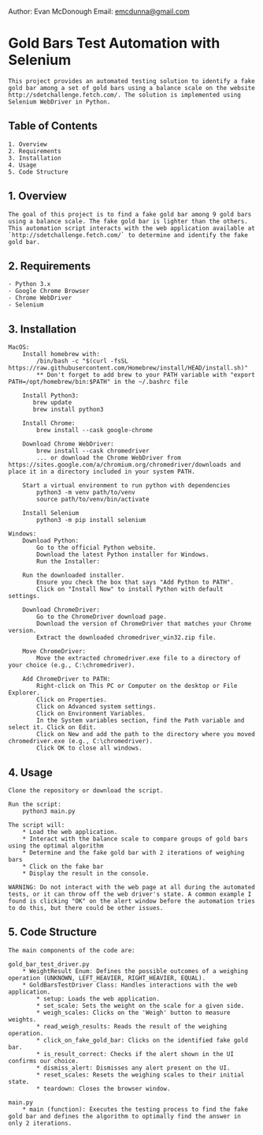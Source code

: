 Author: Evan McDonough
Email: emcdunna@gmail.com

# Gold Bars Test Automation with Selenium

    This project provides an automated testing solution to identify a fake gold bar among a set of gold bars using a balance scale on the website http://sdetchallenge.fetch.com/. The solution is implemented using Selenium WebDriver in Python.

## Table of Contents

    1. Overview
    2. Requirements
    3. Installation
    4. Usage
    5. Code Structure

## 1. Overview

    The goal of this project is to find a fake gold bar among 9 gold bars using a balance scale. The fake gold bar is lighter than the others. This automation script interacts with the web application available at `http://sdetchallenge.fetch.com/` to determine and identify the fake gold bar.

## 2. Requirements

    - Python 3.x
    - Google Chrome Browser
    - Chrome WebDriver
    - Selenium

## 3. Installation

    MacOS:
        Install homebrew with:
            /bin/bash -c "$(curl -fsSL https://raw.githubusercontent.com/Homebrew/install/HEAD/install.sh)"
            ** Don't forget to add brew to your PATH variable with "export PATH=/opt/homebrew/bin:$PATH" in the ~/.bashrc file

        Install Python3:
           brew update
           brew install python3

        Install Chrome:
            brew install --cask google-chrome

        Download Chrome WebDriver:
            brew install --cask chromedriver
            ... or download the Chrome WebDriver from https://sites.google.com/a/chromium.org/chromedriver/downloads and place it in a directory included in your system PATH.

        Start a virtual environment to run python with dependencies
            python3 -m venv path/to/venv
            source path/to/venv/bin/activate

        Install Selenium
            python3 -m pip install selenium

    Windows:
        Download Python:
            Go to the official Python website.
            Download the latest Python installer for Windows.
            Run the Installer:

        Run the downloaded installer.
            Ensure you check the box that says "Add Python to PATH".
            Click on "Install Now" to install Python with default settings.

        Download ChromeDriver:
            Go to the ChromeDriver download page.
            Download the version of ChromeDriver that matches your Chrome version.
            Extract the downloaded chromedriver_win32.zip file.

        Move ChromeDriver:
            Move the extracted chromedriver.exe file to a directory of your choice (e.g., C:\chromedriver).

        Add ChromeDriver to PATH:
            Right-click on This PC or Computer on the desktop or File Explorer.
            Click on Properties.
            Click on Advanced system settings.
            Click on Environment Variables.
            In the System variables section, find the Path variable and select it. Click on Edit.
            Click on New and add the path to the directory where you moved chromedriver.exe (e.g., C:\chromedriver).
            Click OK to close all windows.

## 4. Usage
    Clone the repository or download the script.

    Run the script:
        python3 main.py

    The script will:
        * Load the web application.
        * Interact with the balance scale to compare groups of gold bars using the optimal algorithm
        * Determine and the fake gold bar with 2 iterations of weighing bars
        * Click on the fake bar
        * Display the result in the console.

    WARNING: Do not interact with the web page at all during the automated tests, or it can throw off the web driver's state. A common example I found is clicking "OK" on the alert window before the automation tries to do this, but there could be other issues.

## 5. Code Structure
    The main components of the code are:

    gold_bar_test_driver.py
        * WeightResult Enum: Defines the possible outcomes of a weighing operation (UNKNOWN, LEFT_HEAVIER, RIGHT_HEAVIER, EQUAL).
        * GoldBarsTestDriver Class: Handles interactions with the web application.
            * setup: Loads the web application.
            * set_scale: Sets the weight on the scale for a given side.
            * weigh_scales: Clicks on the 'Weigh' button to measure weights.
            * read_weigh_results: Reads the result of the weighing operation.
            * click_on_fake_gold_bar: Clicks on the identified fake gold bar.
            * is_result_correct: Checks if the alert shown in the UI confirms our choice.
            * dismiss_alert: Dismisses any alert present on the UI.
            * reset_scales: Resets the weighing scales to their initial state.
            * teardown: Closes the browser window.

    main.py
        * main (function): Executes the testing process to find the fake gold bar and defines the algorithm to optimally find the answer in only 2 iterations.

